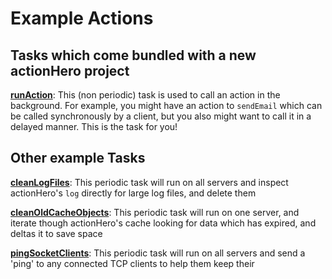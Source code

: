 # Example Actions

## Tasks which come bundled with a new actionHero project

**[runAction](https://github.com/evantahler/actionHero/blob/master/tasks/runAction.js)**: This (non periodic) task is used to call an action in the background.  For example, you might have an action to `sendEmail` which can be called synchronously by a client, but you also might want to call it in a delayed manner.  This is the task for you!

## Other example Tasks

**[cleanLogFiles](https://github.com/evantahler/actionHero/blob/master/examples/tasks/cleanLogFiles.js)**: This periodic task will run on all servers and inspect actionHero's `log` directly for large log files, and delete them

**[cleanOldCacheObjects](https://github.com/evantahler/actionHero/blob/master/examples/tasks/cleanOldCacheObjects.js)**: This periodic task will run on one server, and iterate though actionHero's cache looking for data which has expired, and deltas it to save space

**[pingSocketClients](https://github.com/evantahler/actionHero/blob/master/examples/tasks/pingSocketClients.js)**: This periodic task will run on all servers and send a 'ping' to any connected TCP clients to help them keep their 